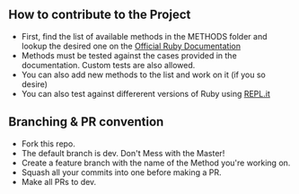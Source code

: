 ## How to contribute to the Project

* First, find the list of available methods in the METHODS folder and lookup the desired one on the [Official Ruby Documentation](https://ruby-doc.org/core-2.6.1/)
* Methods must be tested against the cases provided in the documentation. Custom tests are also allowed. 
* You can also add new methods to the list and work on it (if you so desire)
* You can also test against differerent versions of Ruby using [REPL.it](https://repl.it/)

## Branching & PR convention
* Fork this repo.
* The default branch is dev. Don't Mess with the Master!
* Create a feature branch with the name of the Method you're working on.
* Squash all your commits into one before making a PR.
* Make all PRs to dev.
